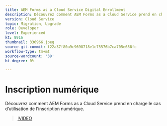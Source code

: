 ```yaml
---
title: AEM Forms as a Cloud Service Digital Enrollment
description: Découvrez comment AEM Forms as a Cloud Service prend en charge le cas d’utilisation de l’inscription numérique.
version: Cloud Service
topic: Migration, Upgrade
role: Developer
level: Experienced
kt: 8916
thumbnail: 336966.jpeg
source-git-commit: f22a37f80a9c9698718e1c75576b7ca705e658fc
workflow-type: tm+mt
source-wordcount: '39'
ht-degree: 0%

---
```



# Inscription numérique

Découvrez comment AEM Forms as a Cloud Service prend en charge le cas d’utilisation de l’inscription numérique.

>[!VIDEO](https://video.tv.adobe.com/v/336966/?quality=12&learn=on)
